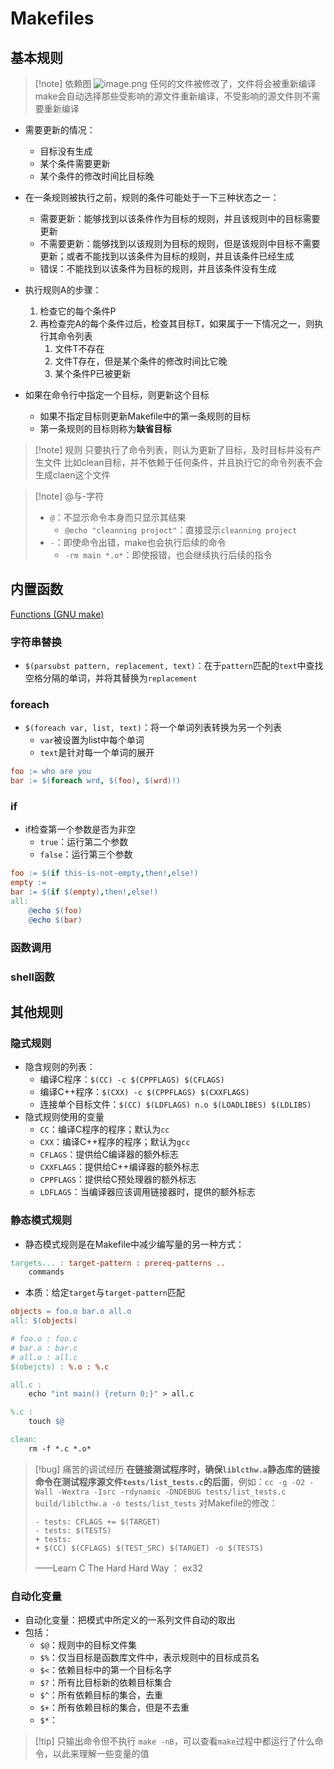 # Makefiles
## 基本规则
> [!note] 依赖图
> ![image.png](https://jiunian-pic-1310185536.cos.ap-nanjing.myqcloud.com/picgo%2F20230722083150.png)
> 任何的文件被修改了，文件将会被重新编译
> make会自动选择那些受影响的源文件重新编译，不受影响的源文件则不需要重新编译
- 需要更新的情况：
	- 目标没有生成
	- 某个条件需要更新
	- 某个条件的修改时间比目标晚
- 在一条规则被执行之前，规则的条件可能处于一下三种状态之一：
	- 需要更新：能够找到以该条件作为目标的规则，并且该规则中的目标需要更新
	- 不需要更新：能够找到以该规则为目标的规则，但是该规则中目标不需要更新；或者不能找到以该条件为目标的规则，并且该条件已经生成
	- 错误：不能找到以该条件为目标的规则，并且该条件没有生成
- 执行规则A的步骤：
	1. 检查它的每个条件P
	2. 再检查完A的每个条件过后，检查其目标T，如果属于一下情况之一，则执行其命令列表
		1. 文件T不存在
		2. 文件T存在，但是某个条件的修改时间比它晚
		3. 某个条件P已被更新

- 如果在命令行中指定一个目标，则更新这个目标
	- 如果不指定目标则更新Makefile中的第一条规则的目标
	- 第一条规则的目标则称为**缺省目标**
> [!note] 规则
> 只要执行了命令列表，则认为更新了目标，及时目标并没有产生文件
> 比如clean目标，并不依赖于任何条件，并且执行它的命令列表不会生成claen这个文件

> [!note] @与-字符
> - `@`：不显示命令本身而只显示其结果
> 	- `@echo "cleanning project"`：直接显示`cleanning project`
> - `-`：即使命令出错，make也会执行后续的命令
> 	- `-rm main *.o*`：即使报错，也会继续执行后续的指令
## 内置函数
[Functions (GNU make)](https://www.gnu.org/software/make/manual/html_node/Functions.html)
### 字符串替换
- `$(parsubst pattern, replacement, text)`：在于`pattern`匹配的`text`中查找空格分隔的单词，并将其替换为`replacement`

### foreach
- `$(foreach var, list, text)`：将一个单词列表转换为另一个列表
	- `var`被设置为list中每个单词
	- `text`是针对每一个单词的展开
```makefile
foo := who are you
bar := $(foreach wrd, $(foo), $(wrd)!)
```

### if
- if检查第一个参数是否为非空
	- `true`：运行第二个参数
	- `false`：运行第三个参数
 ```makefile
 foo := $(if this-is-not-empty,then!,else!) 
 empty := 
 bar := $(if $(empty),then!,else!) 
 all: 
	 @echo $(foo) 
	 @echo $(bar)
```

### 函数调用
### shell函数
## 其他规则
### 隐式规则
- 隐含规则的列表：
	- 编译C程序：`$(CC) -c $(CPPFLAGS) $(CFLAGS)`
	- 编译C++程序：`$(CXX) -c $(CPPFLAGS) $(CXXFLAGS)`
	- 连接单个目标文件：`$(CC) $(LDFLAGS) n.o $(LOADLIBES) $(LDLIBS)`
- 隐式规则使用的变量
	- `CC`：编译C程序的程序；默认为`cc`
	- `CXX`：编译C++程序的程序；默认为`gcc`
	- `CFLAGS`：提供给C编译器的额外标志
	- `CXXFLAGS`：提供给C++编译器的额外标志
	- `CPPFLAGS`：提供给C预处理器的额外标志
	- `LDFLAGS`：当编译器应该调用链接器时，提供的额外标志

### 静态模式规则
- 静态模式规则是在Makefile中减少编写量的另一种方式：
```makefile
targets... : target-pattern : prereq-patterns ..
	commands
```
- 本质：给定`target`与`target-pattern`匹配
```makefile
objects = foo.o bar.o all.o
all: $(objects)

# foo.o : foo.c
# bar.o : bar.c
# all.o : all.c
$(obejcts) : %.o : %.c

all.c :
	echo "int main() {return 0;}" > all.c

%.c :
	touch $@

clean:
	rm -f *.c *.o*
```

> [!bug] 痛苦的调试经历
> **在链接测试程序时，确保`liblcthw.a`静态库的链接命令在测试程序源文件`tests/list_tests.c`的后面**，例如：`cc -g -O2 -Wall -Wextra -Isrc -rdynamic -DNDEBUG tests/list_tests.c build/liblcthw.a -o tests/list_tests`
> 对Makefile的修改：
> ```
> - tests: CFLAGS += $(TARGET)
> - tests: $(TESTS)
> + tests: 
> + $(CC) $(CFLAGS) $(TEST_SRC) $(TARGET) -o $(TESTS)
> ```
> ——Learn C The Hard Hard Way ： ex32

### 自动化变量
- 自动化变量：把模式中所定义的一系列文件自动的取出
- 包括：
	- `$@`：规则中的目标文件集
	- `$%`：仅当目标是函数库文件中，表示规则中的目标成员名
	- `$<`：依赖目标中的第一个目标名字
	- `$?`：所有比目标新的依赖目标集合
	- `$^`：所有依赖目标的集合，去重
	- `$+`：所有依赖目标的集合，但是不去重
	- `$*`：

> [!tip] 只输出命令但不执行
> `make -nB`，可以查看`make`过程中都运行了什么命令，以此来理解一些变量的值